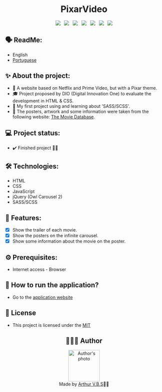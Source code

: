 <h1 align="center">PixarVideo</h1>

<div align="center">
  <img src="https://img.shields.io/badge/License-MIT-000?style=social&logo=json&logoColor=469BD2">
  &nbsp;
  <img src="https://img.shields.io/badge/GitHub-000?style=social&logo=github&logoColor=469BD2">
  &nbsp;
  <img src="https://img.shields.io/badge/HTML-000?style=social&logo=html5&logoColor=469BD2">
  &nbsp;
  <img src="https://img.shields.io/badge/CSS-000?style=social&logo=css3&logoColor=469BD2">
  &nbsp;
  <img src="https://img.shields.io/badge/JavaScript-000?style=social&logo=javascript&logoColor=469BD2">
  &nbsp;
  <img src="https://img.shields.io/badge/jQuery-000?style=social&logo=jquery&logoColor=469BD2">
    &nbsp;
  <img src="https://img.shields.io/badge/SASS-000?style=social&logo=sass&logoColor=469BD2">
</div>

## 🗣️ ReadMe:

- English
- [Portuguese](https://github.com/ArthurVBS/PixarVideo/blob/main/README-pt.md)

## ✨ About the project:

- 🎥 A website based on Netflix and Prime Video, but with a Pixar theme.
- 🎓 Project proposed by DIO (Digital Innovation One) to evaluate the development in HTML & CSS.
- 🎨 My first project using and learning about 'SASS/SCSS'.
- 🎲 The posters, artwork and some information were taken from the following website: [The Movie Database](https://www.themoviedb.org/).

## 💻 Project status:

- ✔️ Finished project ✌🏽

## 🛠 Technologies:

- HTML
- CSS
- JavaScript
- jQuery (Owl Carousel 2)
- SASS/SCSS

## 📝 Features:

- [x] Show the trailer of each movie.
- [x] Show the posters on the infinite carousel.
- [x] Show some information about the movie on the poster.

## ⚙️ Prerequisites:

- Internet access - Browser

## 🚀 How to run the application?

- Go to the [application website](https://arthurvbs.github.io/PixarVideo/)

## 📝 License

- This project is licensed under the [MIT](https://github.com/ArthurVBS/PixarVideo/blob/main/LICENSE)

<h2 align="center">👨🏽‍💻 Author</h2>
<div align="center">
  <img width="100px;" src="https://avatars.githubusercontent.com/u/84406367?v=4" alt="Author's photo"/>
  <br><span>Made by <a href="https://github.com/ArthurVBS" target="_blank" rel="external">Arthur V.B.S</a>✌🏽</span>
</div>
